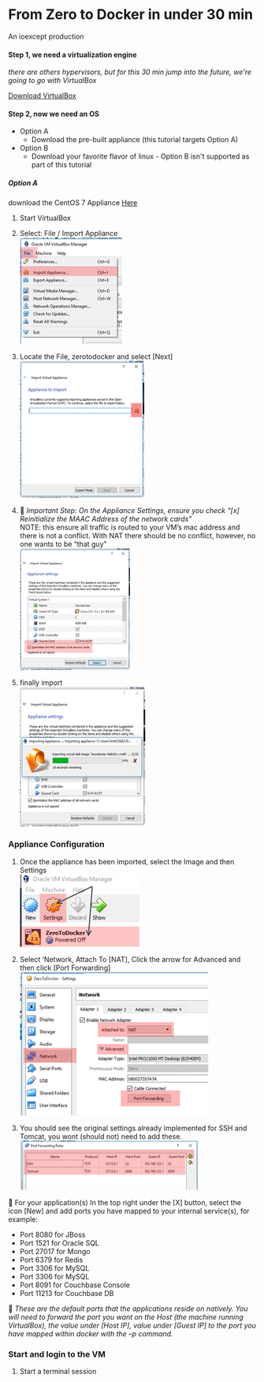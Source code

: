 # From Zero to Docker in under 30 min
An ioexcept production

#### Step 1, we need a virtualization engine
*there are others hypervisors, but for this 30 min jump into the future, we're going to go with VirtualBox*

[Download VirtualBox](https://download.virtualbox.org/virtualbox/5.2.18/VirtualBox-5.2.18-124319-Win.exe)

#### Step 2, now we need an OS
 * Option A
    - Download the pre-built appliance (this tutorial targets Option A)
 * 	Option B
    - Download your favorite flavor of linux - Option B isn't supported as part of this tutorial

##### Option A
 download the CentOS 7 Appliance [Here](http://someurl)

 1. Start VirtualBox
 2.  Select: File / Import Appliance   
 ![Import Appliance](step2.png)

 3. Locate the File, zerotodocker and select [Next]  
![Locate appliance](step3.png)

 4. &#x1F53B; *Important Step:  On the Appliance Settings, ensure you check “[x] Reinitialize the MAAC Address of the network cards”*  
NOTE: this ensure all traffic is routed to your VM’s mac address and there is not a conflict. With NAT there should be no conflict, however, no one wants to be “that guy”  
![Locate appliance](step4.png)


5. finally import  
![Locate appliance](step5.png)

### Appliance Configuration
1. Once the appliance has been imported, select the Image and then Settings  
![Step 2.1](step2_1.png)

2. Select ‘Network, Attach To [NAT], Click the arrow for Advanced and then click [Port Forwarding]  
![Step 2.2](step2_2.png)

3. You should see the original settings already implemented for SSH and Tomcat, you wont (should not) need to add these.  
![Step 2.3](step2_3.png)

&#x1F53B; For your application(s)
In the top right under the [X] button, select the icon [New] and add ports you have mapped to your internal service(s), for example:
* Port 8080 for JBoss
* Port 1521 for Oracle SQL  
* Port 27017 for Mongo
* Port 6379 for Redis
* Port 3306 for MySQL
* Port 3306 for MySQL
* Port 8091 for Couchbase Console
* Port 11213 for Couchbase DB  

&#x1F53B; *These are the default ports that the applications reside on natively.  You will need to forward the port you want on the Host (the machine running VirtualBox), the value under [Host IP], value under [Guest IP] to the port you have mapped within docker with the –p command.*  

### Start and login to the VM

1. Start a terminal session

